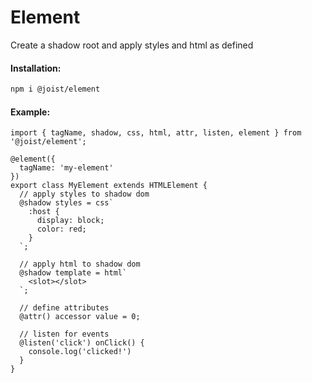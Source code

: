 # Element

Create a shadow root and apply styles and html as defined

#### Installation:

```BASH
npm i @joist/element
```

#### Example:

```TS
import { tagName, shadow, css, html, attr, listen, element } from '@joist/element';

@element({
  tagName: 'my-element'
})
export class MyElement extends HTMLElement {
  // apply styles to shadow dom
  @shadow styles = css`
    :host {
      display: block;
      color: red;
    }
  `;

  // apply html to shadow dom
  @shadow template = html`
    <slot></slot>
  `;

  // define attributes
  @attr() accessor value = 0;

  // listen for events
  @listen('click') onClick() {
    console.log('clicked!')
  }
}
```
